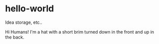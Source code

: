 # hello-world
Idea storage, etc..

Hi Humans! I'm a hat with a short brim turned down in the front and up in the back.
